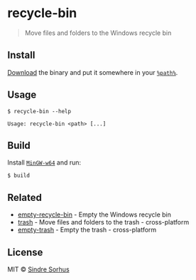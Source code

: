 # recycle-bin

> Move files and folders to the Windows recycle bin


## Install

[Download](https://github.com/sindresorhus/recycle-bin/releases/latest) the binary and put it somewhere in your [`%path%`](http://stackoverflow.com/a/28778358/64949).


## Usage

```
$ recycle-bin --help

Usage: recycle-bin <path> [...]
```


## Build

Install [`MinGW-w64`](http://sourceforge.net/projects/mingw-w64) and run:

```
$ build
```


## Related

- [empty-recycle-bin](https://github.com/sindresorhus/empty-recycle-bin) - Empty the Windows recycle bin
- [trash](https://github.com/sindresorhus/trash) - Move files and folders to the trash - cross-platform
- [empty-trash](https://github.com/sindresorhus/empty-trash) - Empty the trash - cross-platform


## License

MIT © [Sindre Sorhus](http://sindresorhus.com)
